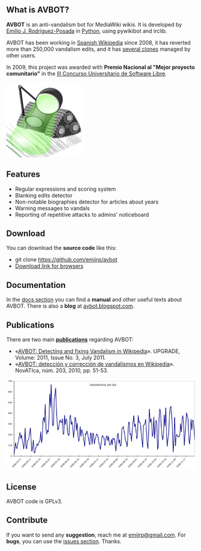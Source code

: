 ## What is AVBOT?

**AVBOT** is an anti-vandalism bot for MediaWiki wikis. It is developed by [Emilio J. Rodríguez-Posada](https://github.com/emijrp ) in [Python](https://www.python.org), using pywikibot and irclib.

AVBOT has been working in [Spanish Wikipedia](http://es.wikipedia.org/wiki/Usuario:AVBOT) since 2008, it has reverted more than 250,000 vandalism edits, and it has [several clones](http://es.wikipedia.org/wiki/Usuario:AVBOT#Clones) managed by other users.

In 2009, this project was awarded with **Premio Nacional al "Mejor proyecto comunitario"** in the [III Concurso Universitario de Software Libre](http://www.concursosoftwarelibre.org/0809/premios-iii-concurso-universitario-software-libre).

![AVBOT logo](/images/avbot-logo.png)

## Features

  * Regular expressions and scoring system
  * Blanking edits detector
  * Non-notable biographies detector for articles about years
  * Warning messages to vandals
  * Reporting of repetitive attacks to admins' noticeboard

## Download

You can download the **source code** like this:

* git clone https://github.com/emijrp/avbot
* [Download link for browsers](https://github.com/emijrp/avbot/archive/master.zip)

## Documentation

In the [docs section](https://github.com/emijrp/avbot/tree/master/docs) you can find a **manual** and other useful texts about AVBOT. There is also a **blog** at [avbot.blogspot.com](https://avbot.blogspot.com).

## Publications

There are two main **[publications](https://github.com/emijrp/avbot/tree/master/publications)** regarding AVBOT:

  * «[AVBOT: Detecting and fixing Vandalism in Wikipedia](https://github.com/emijrp/avbot/raw/master/publications/2011-upgrade-avbot.en.pdf)». UPGRADE, Volume: 2011, Issue No. 3, July 2011.
  * «[AVBOT: detección y corrección de vandalismos en Wikipedia](https://github.com/emijrp/avbot/raw/master/publications/2010-novatica-avbot.es.pdf)». NovATIca, núm. 203, 2010, pp. 51-53.

![Spanish Wikipedia vandalism edits reverted by AVBOT per day in 2008](/images/avbot-stats-2008.png)

## License

AVBOT code is GPLv3.

## Contribute
If you want to send any **suggestion**, reach me at [emijrp@gmail.com](mailto:emijrp@gmail.com). For **bugs**, you can use the [issues section](https://github.com/emijrp/avbot/issues). Thanks.
